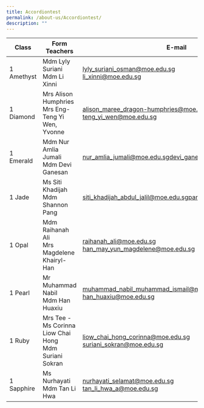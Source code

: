 ```yaml
---
title: Accordiontest
permalink: /about-us/Accordiontest/
description: ""
---
```

| Class | Form Teachers | E-mail |
| -------- | -------- | -------- |
| 1 Amethyst      |Mdm Lyly Suriani<br>Mdm Li Xinni <br> | lyly_suriani_osman@moe.edu.sg<div>li_xinni@moe.edu.sg</div>   |
|1 Diamond | Mrs Alison Humphries<div>Mrs Eng-Teng Yi Wen, Yvonne</div> | alison_maree_dragon-humphries@moe.edu.sg<div></div>teng_yi_wen@moe.edu.sg
1 Emerald | Mdm Nur Amlia Jumali<div>Mdm Devi Ganesan | nur_amlia_jumali@moe.edu.sg</div>devi_ganesan@moe.edu.sg
1 Jade | Ms Siti Khadijah<div>Mdm Shannon Pang | siti_khadijah_abdul_jalil@moe.edu.sg</div>pang_teng_yen@moe.edu.sg
1 Opal | Mdm Raihanah Ali<div>Mrs Magdelene Khairyl-Han</div>| raihanah_ali@moe.edu.sg<div>han_may_yun_magdelene@moe.edu.sg</div><div>
1 Pearl | Mr Muhammad Nabil</div><div>Mdm Han Huaxiu</div>| muhammad_nabil_muhammad_ismail@moe.edu.sg<div>han_huaxiu@moe.edu.sg</div><div>
1 Ruby | Mrs Tee - Ms Corinna Liow Chai Hong</div><div>Mdm Suriani Sokran</div>| liow_chai_hong_corinna@moe.edu.sg<div>suriani_sokran@moe.edu.sg</div>
1 Sapphire | Ms Nurhayati<div>Mdm Tan Li Hwa</div>| nurhayati_selamat@moe.edu.sg<div>tan_li_hwa_a@moe.edu.sg</div>